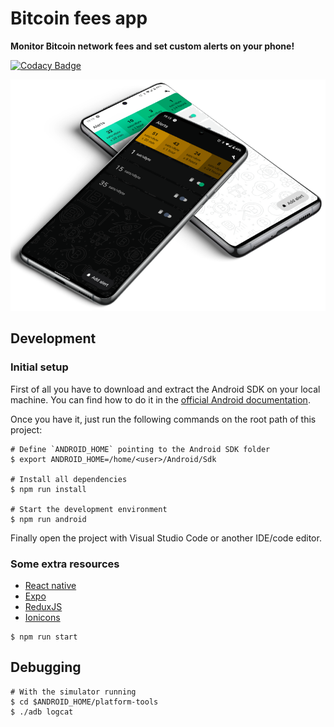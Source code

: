 # Bitcoin fees app

**Monitor Bitcoin network fees and set custom alerts on your phone!**

[![Codacy Badge](https://app.codacy.com/project/badge/Grade/aea1d6a79672480dbc660fb354aa2cd0)](https://app.codacy.com/gh/reverse-hash/bitcoin-fees-app/dashboard?utm_source=gh&utm_medium=referral&utm_content=&utm_campaign=Badge_grade)

![Bitcoin fees app running on phones](./.doc/assets/bitcoin-fees-app-phones.png)

## Development

### Initial setup

First of all you have to download and extract the Android SDK on your local machine. You can find how to do it in the [official Android documentation](https://developer.android.com/about/versions?hl=es-419).

Once you have it, just run the following commands on the root path of this project:

```shell
# Define `ANDROID_HOME` pointing to the Android SDK folder
$ export ANDROID_HOME=/home/<user>/Android/Sdk

# Install all dependencies
$ npm run install

# Start the development environment
$ npm run android
```

Finally open the project with Visual Studio Code or another IDE/code editor.

### Some extra resources

- [React native](https://reactnative.dev/docs/getting-started)
- [Expo](https://docs.expo.dev/)
- [ReduxJS](https://redux.js.org/usage/)
- [Ionicons](https://ionic.io/ionicons/v4/cheatsheet.html)

```shell
$ npm run start
```

## Debugging

```shell
# With the simulator running
$ cd $ANDROID_HOME/platform-tools
$ ./adb logcat
```
